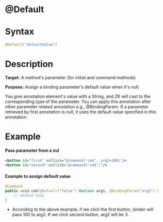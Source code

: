 # @Default

Syntax
======

```java
@Default("defaultValue")
```

Description
===========

**Target:** A method's parameter (for initial and command methods)

**Purpose:** Assign a binding parameter's default value when it's null.

You give annotation element's value with a String, and ZK will cast to the corresponding type of the parameter. You can apply this annotation after other parameter related annotation e.g., @BindingParam. If a parameter retrieved by first annotation is null, it uses the default value specified in this annotation.

Example
=======

#### Pass parameter from a zul
```xml
<button id="first" onClick="@command('cmd', arg2=100)"/>
<button id="second" onClick="@command('cmd')"/>
```

#### Example to assign default value
```java
@Command
public void cmd(@Default("false") Boolean arg1, @BindingParam("arg2") @Default("3") Integer arg2) {
    // method body
}
```

-   According to the above example, if we click the first button, binder will pass 100 to arg2. If we click second button, arg2 will be 3.

